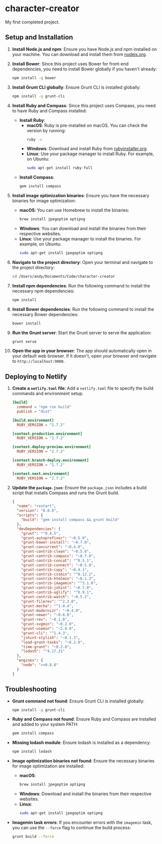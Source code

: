 # character-creator
My first completed project.

## Setup and Installation

1. **Install Node.js and npm**: Ensure you have Node.js and npm installed on your machine. You can download and install them from [nodejs.org](https://nodejs.org/).

2. **Install Bower**: Since this project uses Bower for front-end dependencies, you need to install Bower globally if you haven't already:
    ```sh
    npm install -g bower
    ```

3. **Install Grunt CLI globally**: Ensure Grunt CLI is installed globally:
    ```sh
    npm install -g grunt-cli
    ```

4. **Install Ruby and Compass**: Since this project uses Compass, you need to have Ruby and Compass installed:
    - **Install Ruby**:
        - **macOS**: Ruby is pre-installed on macOS. You can check the version by running:
            ```sh
            ruby -v
            ```
        - **Windows**: Download and install Ruby from [rubyinstaller.org](https://rubyinstaller.org/).
        - **Linux**: Use your package manager to install Ruby. For example, on Ubuntu:
            ```sh
            sudo apt-get install ruby-full
            ```
    - **Install Compass**:
        ```sh
        gem install compass
        ```

5. **Install image optimization binaries**: Ensure you have the necessary binaries for image optimization:
    - **macOS**: You can use Homebrew to install the binaries:
        ```sh
        brew install jpegoptim optipng
        ```
    - **Windows**: You can download and install the binaries from their respective websites.
    - **Linux**: Use your package manager to install the binaries. For example, on Ubuntu:
        ```sh
        sudo apt-get install jpegoptim optipng
        ```

6. **Navigate to the project directory**: Open your terminal and navigate to the project directory:
    ```sh
    cd /Users/andy/Documents/Code/character-creator
    ```

7. **Install npm dependencies**: Run the following command to install the necessary npm dependencies:
    ```sh
    npm install
    ```

8. **Install Bower dependencies**: Run the following command to install the necessary Bower dependencies:
    ```sh
    bower install
    ```

9. **Run the Grunt server**: Start the Grunt server to serve the application:
    ```sh
    grunt serve
    ```

10. **Open the app in your browser**: The app should automatically open in your default web browser. If it doesn't, open your browser and navigate to `http://localhost:9000`.

## Deploying to Netlify

1. **Create a `netlify.toml` file**: Add a `netlify.toml` file to specify the build commands and environment setup.

    ```toml
    [build]
      command = "npm run build"
      publish = "dist"

    [build.environment]
      RUBY_VERSION = "2.7.2"

    [context.production.environment]
      RUBY_VERSION = "2.7.2"

    [context.deploy-preview.environment]
      RUBY_VERSION = "2.7.2"

    [context.branch-deploy.environment]
      RUBY_VERSION = "2.7.2"

    [context.next.environment]
      RUBY_VERSION = "2.7.2"
    ```

2. **Update the `package.json`**: Ensure the `package.json` includes a build script that installs Compass and runs the Grunt build.

    ```json
    {
      "name": "restart",
      "version": "0.0.0",
      "scripts": {
        "build": "gem install compass && grunt build"
      },
      "devDependencies": {
        "grunt": "^0.4.5",
        "grunt-autoprefixer": "~0.5.0",
        "grunt-bower-install": "~0.7.0",
        "grunt-concurrent": "~0.4.0",
        "grunt-contrib-clean": "~0.5.0",
        "grunt-contrib-compass": "~0.7.0",
        "grunt-contrib-concat": "^0.5.1",
        "grunt-contrib-connect": "~0.5.0",
        "grunt-contrib-copy": "~0.4.1",
        "grunt-contrib-cssmin": "^0.12.2",
        "grunt-contrib-htmlmin": "~0.1.3",
        "grunt-contrib-imagemin": "^3.1.0",
        "grunt-contrib-jshint": "~0.7.0",
        "grunt-contrib-uglify": "^0.9.1",
        "grunt-contrib-watch": "~0.5.2",
        "grunt-filerev": "^2.3.0",
        "grunt-mocha": "^1.0.4",
        "grunt-modernizr": "~0.4.0",
        "grunt-newer": "~0.6.0",
        "grunt-rev": "~0.1.0",
        "grunt-svgmin": "~0.2.0",
        "grunt-usemin": "~2.0.0",
        "grunt-cli": "^1.4.3",
        "jshint-stylish": "~0.1.3",
        "load-grunt-tasks": "~0.2.0",
        "time-grunt": "~0.2.0",
        "lodash": "^4.17.21"
      },
      "engines": {
        "node": ">=0.8.0"
      }
    }
    ```

## Troubleshooting

- **Grunt command not found**: Ensure Grunt CLI is installed globally:
    ```sh
    npm install -g grunt-cli
    ```

- **Ruby and Compass not found**: Ensure Ruby and Compass are installed and added to your system PATH:
    ```sh
    gem install compass
    ```

- **Missing lodash module**: Ensure lodash is installed as a dependency:
    ```sh
    npm install lodash
    ```

- **Image optimization binaries not found**: Ensure the necessary binaries for image optimization are installed:
    - **macOS**:
        ```sh
        brew install jpegoptim optipng
        ```
    - **Windows**: Download and install the binaries from their respective websites.
    - **Linux**:
        ```sh
        sudo apt-get install jpegoptim optipng
        ```

- **Imagemin task errors**: If you encounter errors with the `imagemin` task, you can use the `--force` flag to continue the build process:
    ```sh
    grunt build --force
    ```
